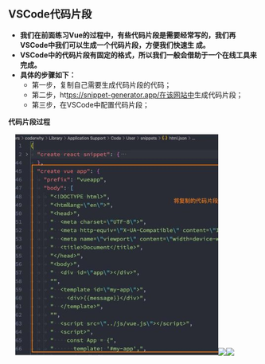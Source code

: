 ## **VSCode代码片段**

- **我们在前面练习Vue的过程中，有些代码片段是需要经常写的，我们再VSCode中我们可以生成一个代码片段，方便我们快速生 成。**
- **VSCode中的代码片段有固定的格式，所以我们一般会借助于一个在线工具来完成。**
- **具体的步骤如下：**
  - 第一步，复制自己需要生成代码片段的代码；
  - 第二步，ht[tps://snippet-generator.app/在该网站中](https://snippet-generator.app/)生成代码片段；
  - 第三步，在VSCode中配置代码片段；


**代码片段过程**

`  `![](image/99_%E5%B7%A5%E5%85%B7/Aspose.Words.a1b9167e-6eb8-4ce3-83e6-bcc47575c200.012.jpeg)![](image/99_%E5%B7%A5%E5%85%B7/Aspose.Words.a1b9167e-6eb8-4ce3-83e6-bcc47575c200.013.png)![](image/99_%E5%B7%A5%E5%85%B7/Aspose.Words.a1b9167e-6eb8-4ce3-83e6-bcc47575c200.014.png)

